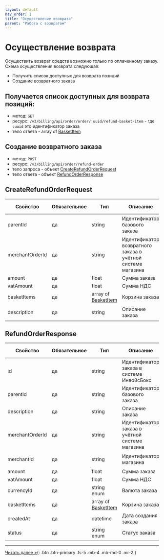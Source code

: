 ```yaml
---
layout: default
nav_order: 1
title: "Осуществление возврата"
parent: "Работа с возвратом"
---
```


# Осуществление возврата

Осуществить возврат средств возможно только по оплаченному заказу. Схема осуществления возврата следующая:
- Получить список доступных для возврата позиций
- Создание возвратного заказа


## Получается список доступных для возврата позиций:

- метод: `GET`
- ресурс: `/v3/billing/api/order/order/:uuid/refund-basket-item` - где `:uuid` это идентификатор заказа
- тело ответа - array of [BasketItem](/docs/order-create/#basketitem)

## Создание возвратного заказа

- метод: `POST`
- ресурс: `/v3/billing/api/order/refund-order`
- тело запроса - объект [CreateRefundOrderRequest](#createrefundorderrequest)
- тело ответа - объект [RefundOrderResponse](#refundorderresponse)

## CreateRefundOrderRequest

| Свойство        | Обязательное | Тип                                                   | Описание                                              | Пример значения
| --------------- | -------------|------------------------------------------------------ | ----------------------------------------------------- | ----------------
| parentId        | да           | string                                                | Идентификатор базового заказа                         | `01771534-196a-1105-839a-82422289d6d9`
| merchantOrderId | да           | string                                                | Идентификатор возвратного заказа в учётной системе магазина  | `O-12345`
| amount          | да           | float                                                 | Сумма заказа                                          | `19658.45`
| vatAmount       | да           | float                                                 | Сумма НДС                                             | `156.56`
| basketItems     | да           | array of [BasketItem](/docs/order-create/#basketitem) | Корзина заказа                                        |
| description     | да           | string                                                | Описание заказа                                       | `Оплата номера в отеле`

## RefundOrderResponse

| Свойство        | Обязательное | Тип                                 | Описание                                              | Пример значения
| --------------- | -------------|------------------------------------ | ----------------------------------------------------- | ----------------
| id              | да           | string                              | Идентификатор заказа в системе ИнвойсБокс             | `01771534-1a57-f184-dee3-ebeb91dded75`
| parentId        | да           | string                              | Идентификатор базового заказа                         | `01771534-196a-1105-839a-82422289d6d9`
| description     | да           | string                              | Описание заказа                                       | `Оплата номера в отеле`
| merchantOrderId | да           | string                              | Идентификатор заказа в учётной системе магазина       | `O-12345`
| merchantId      | да           | string                              | Идентификатор магазина                                | `01771534-1a57-f184-dee3-ebeb91dded76`
| amount          | да           | float                               | Сумма заказа                                          | `19658.45`
| vatAmount       | да           | float                               | Сумма НДС                                             | `156.56`
| currencyId      | да           | string enum                         | Валюта заказа                                         | `RUB`
| basketItems     | да           | array of [BasketItem](#basketitem)  | Корзина заказа                                        |
| createdAt       | да           | datetime                            | Дата создания заказа                                  | `2020-12-22T00:00:00+00:00`
| status          | да           | string enum                         | Статус заказа                                         | `completed`

---

[Читать далее &raquo;](/docs/refund/get){: .btn .btn-primary .fs-5 .mb-4 .mb-md-0 .mr-2 }

